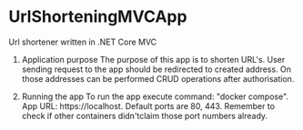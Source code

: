 # UrlShorteningMVCApp
Url shortener written in .NET Core MVC

1. Application purpose
The purpose of this app is to shorten URL's.
User sending request to the app should be redirected to created address.
On those addresses can be performed CRUD operations after authorisation.

2. Running the app
To run the app execute command: "docker compose".
App URL: https://localhost.
Default ports are 80, 443.
Remember to check if other containers didn'tclaim those port numbers already.

